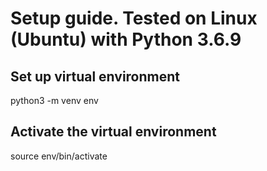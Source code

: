 # Setup guide. Tested on Linux (Ubuntu) with Python 3.6.9

## Set up virtual environment

python3 -m venv env

## Activate the virtual environment

source env/bin/activate
